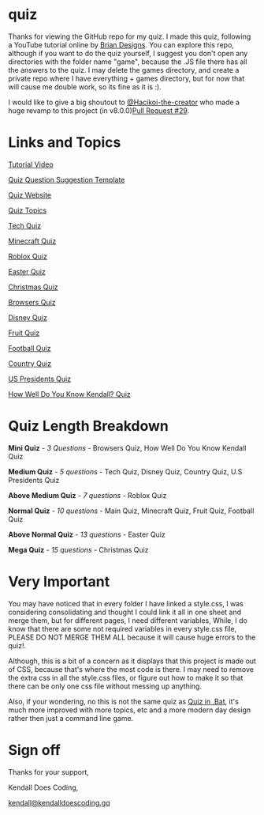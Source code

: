 # quiz

Thanks for viewing the GitHub repo for my quiz.
I made this quiz, following a YouTube tutorial online by [Brian Designs](https://www.youtube.com/channel/UCsKsymTY_4BYR-wytLjex7A). You can explore this repo, although if you want to do the quiz yourself, I suggest you don't open any directories with the folder name "game", because the .JS file there has all the answers to the quiz. I may delete the games directory, and create a private repo where I have everything + games directory, but for now that will cause me double work, so its fine as it is :).

I would like to give a big shoutout to [@Hacikoi-the-creator](https://github.com/Hachikoi-the-creator) who made a huge revamp to this project (in v8.0.0)[Pull Request #29](https://github.com/KendallDoesCoding/quiz/pull/29).

# Links and Topics

[Tutorial Video](https://www.youtube.com/watch?v=f4fB9Xg2JEY)

[Quiz Question Suggestion Template](https://www.youtube.com/watch?v=KrGfq0vXEkc)

[Quiz Website](https://kendalldoescoding.gq/pages/quiz/index.html)

[Quiz Topics](https://quiz.kendalldoescoding.gq/pages/topics/index.html)

[Tech Quiz](https://quiz.kendalldoescoding.gq/pages/tech/index.html)

[Minecraft Quiz](https://quiz.kendalldoescoding.gq/pages/minecraft/index.html)

[Roblox Quiz](https://quiz.kendalldoescoding.gq/pages/roblox/index.html)

[Easter Quiz](https://quiz.kendalldoescoding.gq/pages/easter/index.html)

[Christmas Quiz](https://kendalldoescoding.gq/pages/christmasquiz/index.html)

[Browsers Quiz](https://quiz.kendalldoescoding.gq/pages/browsers/index.html)

[Disney Quiz](https://quiz.kendalldoescoding.gq/pages/disney/index.html)

[Fruit Quiz](https://quiz.kendalldoescoding.gq/pages/fruit/index.html)

[Football Quiz](https://quiz.kendalldoescoding.gq/pages/football/index.html)

[Country Quiz](https://quiz.kendalldoescoding.gq/pages/countries/index.html)

[US Presidents Quiz](https://quiz.kendalldoescoding.gq/pages/presidents/index.html)

[How Well Do You Know Kendall? Quiz](https://quiz.kendalldoescoding.gq/pages/kendall_quiz/index.html)

# Quiz Length Breakdown

**Mini Quiz** - _3 Questions_ - Browsers Quiz, How Well Do You Know Kendall Quiz

**Medium Quiz** - _5 questions_ - Tech Quiz, Disney Quiz, Country Quiz, U.S Presidents Quiz

**Above Medium Quiz** - _7 questions_ - Roblox Quiz

**Normal Quiz** - _10 questions_ - Main Quiz, Minecraft Quiz, Fruit Quiz, Football Quiz

**Above Normal Quiz** - _13 questions_ - Easter Quiz

**Mega Quiz** - _15 questions_ - Christmas Quiz

# Very Important

You may have noticed that in every folder I have linked a style.css, I was considering consolidating and thought I could link it all in one sheet and merge them, but for different pages, I need different variables, While, I do know that there are some not required variables in every style.css file, PLEASE DO NOT MERGE THEM ALL because it will cause huge errors to the quiz!.

Although, this is a bit of a concern as it displays that this project is made out of CSS, because that's where the most code is there. I may need to remove the extra css in all the style.css files, or figure out how to make it so that there can be only one css file without messing up anything.

Also, if your wondering, no this is not the same quiz as [Quiz in .Bat](https://github.com/KendallDoesCoding/Quiz-in-.bat), it's much more improved with more topics, etc and a more modern day design rather then just a command line game.

# Sign off

Thanks for your support,

Kendall Does Coding,

kendall@kendalldoescoding.gq
